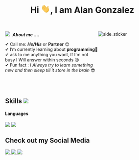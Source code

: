 <h1 align="center">Hi <img src="https://raw.githubusercontent.com/ABSphreak/ABSphreak/master/gifs/Hi.gif" width="30px">, I am Alan Gonzalez </h1>

<br><br>
<img align="right" width=200px height=200px alt="side_sticker" src="https://media.giphy.com/media/TEnXkcsHrP4YedChhA/giphy.gif" />
<img src="https://media.giphy.com/media/iY8CRBdQXODJSCERIr/giphy.gif" width="30px">&nbsp; ***About me ....***

✔ Call me: ***He/His*** or **Partner** 😊<br>
✔ I’m currently learning about **programming**🥰<br>
✔ ask to me anything you want, If I'm not busy I Will answer within seconds 😉<br>
✔ Fun fact : *I Always try to learn something new and then sleep till it store in the brain* 😎<br><br><br><br>



## Skills <img src="https://media.giphy.com/media/iY8CRBdQXODJSCERIr/giphy.gif" width="30px">&nbsp; 

<h4> Languages </h4>
<span> 
  <img src="https://img.shields.io/badge/HTML5-E34F26?style=for-the-badge&logo=html5&logoColor=white">
  <img src="https://img.shields.io/badge/CSS3-1572B6?style=for-the-badge&logo=css3&logoColor=white">
</span>

</span>

## Check out my Social Media

<a href="https://www.instagram.com/aalan_gz/">
<img src="https://img.shields.io/badge/Instagram-%23E4405F.svg?style=for-the-badge&logo=Instagram&logoColor=white">
</a>

<a href="https://www.facebook.com/alanagustin.gonzalez.3/">
<img src="https://img.shields.io/badge/Facebook-%231877F2.svg?style=for-the-badge&logo=Facebook&logoColor=white">
</a>

<a href="https://www.linkedin.com/in/alan-gonzalez-055173303/">
<img src="https://img.shields.io/badge/linkedin-%230077B5.svg?style=for-the-badge&logo=linkedin&logoColor=white">
</a>
